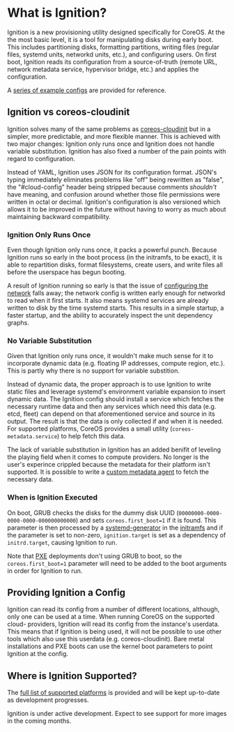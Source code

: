 # What is Ignition?

Ignition is a new provisioning utility designed specifically for CoreOS. At the
the most basic level, it is a tool for manipulating disks during early boot.
This includes partitioning disks, formatting partitions, writing files (regular
files, systemd units, networkd units, etc.), and configuring users. On first
boot, Ignition reads its configuration from a source-of-truth (remote URL,
network metadata service, hypervisor bridge, etc.) and applies the configuration.

A [series of example configs][examples] are provided for reference.

## Ignition vs coreos-cloudinit

Ignition solves many of the same problems as [coreos-cloudinit][cloudinit] but
in a simpler, more predictable, and more flexible manner. This is achieved with
two major changes: Ignition only runs once and Ignition does not handle
variable substitution. Ignition has also fixed a number of the pain points with
regard to configuration.

Instead of YAML, Ignition uses JSON for its configuration format. JSON's typing
immediately eliminates problems like "off" being rewritten as "false", the
"#cloud-config" header being stripped because comments *shouldn't* have
meaning, and confusion around whether those file permissions were written in
octal or decimal. Ignition's configuration is also versioned which allows it to
be improved in the future without having to worry as much about maintaining
backward compatibility.

### Ignition Only Runs Once

Even though Ignition only runs once, it packs a powerful punch. Because
Ignition runs so early in the boot process (in the initramfs, to be exact), it
is able to repartition disks, format filesystems, create users, and write files
all before the userspace has begun booting.

A result of Ignition running so early is that the issue of
[configuring the network][network config] falls away; the network config is
written early enough for networkd to read when it first starts. It also means
systemd services are already written to disk by the time systemd starts. This
results in a simple startup, a faster startup, and the ability to accurately
inspect the unit dependency graphs.

### No Variable Substitution

Given that Ignition only runs once, it wouldn't make much sense for it to
incorporate dynamic data (e.g. floating IP addresses, compute region, etc.).
This is partly why there is no support for variable substition.

Instead of dynamic data, the proper approach is to use Ignition to write static
files and leverage systemd's environment variable expansion to insert dynamic
data. The Ignition config should install a service which fetches the necessary
runtime data and then any services which need this data (e.g. etcd, fleet) can
depend on that aforementioned service and source in its output. The result is
that the data is only collected if and when it is needed. For supported
platforms, CoreOS provides a small utility (`coreos-metadata.service`) to help
fetch this data.

The lack of variable substitution in Ignition has an added benifit of leveling
the playing field when it comes to compute providers. No longer is the user's
experince crippled because the metadata for their platform isn't supported. It
is possible to write a [custom metadata agent][custom agent] to fetch the
necessary data.

### When is Ignition Executed

On boot, GRUB checks the disks for the dummy disk UUID (`00000000-0000-0000-0000-000000000000`) and sets `coreos.first_boot=1` if it is found. This parameter is then processed by a [systemd-generator] in the [initramfs] and if the parameter is set to non-zero, `ignition.target` is set as a dependency of `initrd.target`, causing Ignition to run.

Note that [PXE][supported platforms] deployments don't using GRUB to boot, so the `coreos.first_boot=1` parameter will need to be added to the boot arguments in order for Ignition to run.

## Providing Ignition a Config

Ignition can read its config from a number of different locations, although,
only one can be used at a time. When running CoreOS on the supported cloud-
providers, Ignition will read its config from the instance's userdata. This
means that if Ignition is being used, it will not be possible to use other
tools which also use this userdata (e.g. coreos-cloudinit). Bare metal
installations and PXE boots can use the kernel boot parameters to point
Ignition at the config.

## Where is Ignition Supported?

The [full list of supported platforms][supported platforms] is provided and
will be kept up-to-date as development progresses.

Ignition is under active development. Expect to see support for more images in
the coming months.

[examples]: examples.md
[cloudinit]: https://github.com/coreos/coreos-cloudinit
[network config]: network-configuration.md
[custom agent]: examples.md#custom-metadata-agent
[supported platforms]: https://github.com/coreos/ignition/blob/master/doc/supported-platforms.md
[systemd-generator]: http://www.freedesktop.org/software/systemd/man/systemd.generator.html
[initramfs]: https://www.kernel.org/doc/Documentation/filesystems/ramfs-rootfs-initramfs.txt
